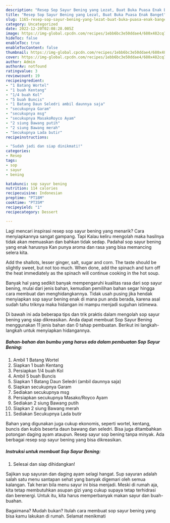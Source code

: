 ```yaml
---
description: "Resep Sop Sayur Bening yang Lezat, Buat Buka Puasa Enak Banget"
title: "Resep Sop Sayur Bening yang Lezat, Buat Buka Puasa Enak Banget"
slug: 1165-resep-sop-sayur-bening-yang-lezat-buat-buka-puasa-enak-banget
category: Uncategorized
date: 2022-12-20T02:08:28.005Z
image: https://img-global.cpcdn.com/recipes/1ebb6bc3e50ddae4/680x482cq70/sop-sayur-bening-foto-resep-utama.jpg
hideToc: false
enableToc: true
enableTocContent: false
thumbnail: https://img-global.cpcdn.com/recipes/1ebb6bc3e50ddae4/680x482cq70/sop-sayur-bening-foto-resep-utama.jpg
cover: https://img-global.cpcdn.com/recipes/1ebb6bc3e50ddae4/680x482cq70/sop-sayur-bening-foto-resep-utama.jpg
author: Admin
authorAv: notfound
ratingvalue: 3
reviewcount: 19
recipeingredient:
- "1 Batang Wortel"
- "1 buah Kentang"
- "1/4 buah Kol"
- "5 buah Buncis"
- "1 Batang Daun Seledri ambil daunnya saja"
- "secukupnya Garam"
- "secukupnya msg"
- "secukupnya MasakoRoyco Ayam"
- "2 siung Bawang putih"
- "2 siung Bawang merah"
- "Secukupnya Lada butir"
recipeinstructions:

- "Sudah jadi dan siap dinikmati!"
categories:
- Resep
tags:
- sop
- sayur
- bening

katakunci: sop sayur bening 
nutrition: 114 calories
recipecuisine: Indonesian
preptime: "PT18M"
cooktime: "PT35M"
recipeyield: "1"
recipecategory: Dessert

---
```



Lagi mencari inspirasi resep sop sayur bening yang menarik? Cara menyiapkannya sangat gampang. Tapi Kalau keliru mengolah maka hasilnya tidak akan memuaskan dan bahkan tidak sedap. Padahal sop sayur bening yang enak harusnya Kan punya aroma dan rasa yang bisa memancing selera kita.


Add the shallots, lesser ginger, salt, sugar and corn. The taste should be slightly sweet, but not too much. When done, add the spinach and turn off the heat immediately as the spinach will continue cooking in the hot soup.

Banyak hal yang sedikit banyak mempengaruhi kualitas rasa dari sop sayur bening, mulai dari jenis bahan, kemudian pemilihan bahan segar hingga cara membuat dan menghidangkannya. Tidak usah pusing jika hendak menyiapkan sop sayur bening enak di mana pun anda berada, karena asal sudah tahu triknya maka hidangan ini mampu menjadi suguhan istimewa.


Di bawah ini ada beberapa tips dan trik praktis dalam mengolah sop sayur bening yang siap dikreasikan. Anda dapat membuat Sop Sayur Bening menggunakan 11 jenis bahan dan 0 tahap pembuatan. Berikut ini langkah-langkah untuk menyiapkan hidangannya.

<!--inarticleads1-->

##### Bahan-bahan dan bumbu yang harus ada dalam pembuatan Sop Sayur Bening:

1. Ambil 1 Batang Wortel
1. Siapkan 1 buah Kentang
1. Persiapkan 1/4 buah Kol
1. Ambil 5 buah Buncis
1. Siapkan 1 Batang Daun Seledri (ambil daunnya saja)
1. Siapkan secukupnya Garam
1. Sediakan secukupnya msg
1. Persiapkan secukupnya Masako/Royco Ayam
1. Sediakan 2 siung Bawang putih
1. Siapkan 2 siung Bawang merah
1. Sediakan Secukupnya Lada butir


Bahan yang digunakan juga cukup ekonomis, seperti wortel, kentang, buncis dan kubis beserta daun bawang dan seledri. Bisa juga ditambahkan potongan daging ayam ataupun. Resep sayur sop bening tanpa minyak. Ada berbagai resep sop sayur bening yang bisa dikreasikan. 

<!--inarticleads2-->

##### Instruksi untuk membuat Sop Sayur Bening:


1. Selesai dan siap dihidangkan!

Sajikan sup sayuran dan daging ayam selagi hangat. Sup sayuran adalah salah satu menu santapan sehat yang banyak digemari oleh semua kalangan. Tak heran bila menu sayur ini bisa menjadi. Meski di rumah aja, kita tetap membutuhkan asupan gizi yang cukup supaya tetap terhidrasi dan berenergi. Untuk itu, kita harus memperbanyak makan sayur dan buah-buahan. 

Bagaimana? Mudah bukan? Itulah cara membuat sop sayur bening yang bisa kamu lakukan di rumah. Selamat menikmati
